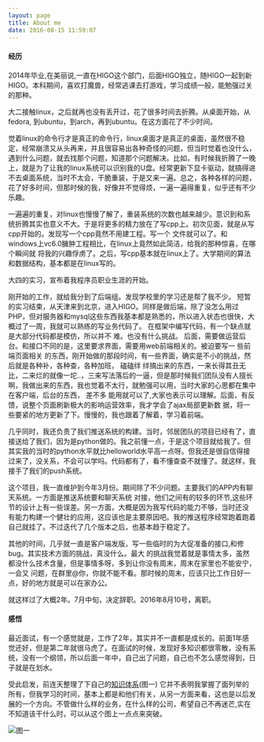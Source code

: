 ```yaml
---
layout: page
title: About me
date: 2016-08-15 11:59:07
---
```


#### 经历

2014年毕业,在美丽说,一直在HIGO这个部门，后面HIGO独立，随HIGO一起到新HIGO。本科期间，喜欢打魔兽，经常逃课去打游戏，学习成绩一般，能勉强过关的那种。

大二接触linux，之后就再也没有丢开过，花了很多时间去折腾。从桌面开始，从fedora, 到ubuntu，到arch，再到ubuntu。在这方面花了不少时间。

觉着linux的命令行才是真正的命令行，linux桌面才是真正的桌面，虽然很不稳定，经常崩溃又从头再来，并且很容易出各种奇怪的问题，但当时觉着也没什么，遇到什么问题，就去找那个问题，知道那个问题解决。比如，有时候我折腾了一晚上，就是为了让我的linux系统可以识别我的U盘。经常更新下显卡驱动，就搞得进不去桌面系统，当时不太会，干脆重装，于是又来一遍。总之，各种各样的问题，花了好多时间，但那时候的我，好像并不觉得烦，一遍一遍得重复，似乎还有不少乐趣。

一遍遍的重复，对linux也慢慢了解了，重装系统的次数也越来越少。意识到和系统折腾其实也意义不大。于是将更多的精力放在了写cpp上。初次见面，就是从写cpp开始的。发现写一个cpp竟然不用建工程。写一个 文件就可以了。和windows上vc6.0臃肿工程相比，在linux上竟然如此简洁，给我的那种惊喜，在哪个瞬间就 将我的兴趣俘虏了。之后，写cpp基本就在linux上了。大学期间的算法和数据结构，基本都是在linux写的。

大四的实习，宣布着我程序员职业生涯的开始。

刚开始的工作，就给我分到了后端组。发现学校里的学习还是帮了我不少。 短暂的实习结束，从天津来到北京，进入HIGO。同样是做后端，除了没怎么用过PHP，但对服务器和mysql这些东西我基本都是熟悉的，所以进入状态也很快，大概过了一周，我就可以熟练的写业务代码了。 在框架中编写代码，有一个缺点就是大部分代码都是模仿，所以并不 难。也没有什么挑战。 后面，需要做运营后台。和接口不同的是，这里要求界面，需要用web前端相关的。被迫要写一 些前端页面相关 的东西，刚开始做的那段时间，有一些界面，确实是不小的挑战，然后就是各种补，各种查，各种加班， 磕磕绊 绊搞出来的东西，一来长得其丑无比，二来烂的就像一坨..，三来写法落后的一逼，但是那时候我们团队没有人擅长啊，我做出来的东西，我也觉着不太行，就勉强可以用，当时大家的心思都在集中在客户端，后台的东西， 差不多 能用就可以了,大家也表示可以理解。后面，有反馈，说整个页面刷新极大的影响运营效率，我才学会了ajax局部更新数 据，将一些要紧的地方更新了下。慢慢的，我也跟着了解着，学习着前端。

几乎同时，我还负责了我们推送系统的构建。当时，邻居团队的项目已经有了，直接送给了我们，因为是python做的。我之前懂一点，于是这个项目就给我了。但其实我的当时的python水平就比helloworld水平高一点呀。但我还是很自信得接过来了，没关系，不会可以学吗。代码都有了，看不懂查查不就懂了。就这样，我接手了我们的push系统。

这个项目，我一直维护到今年3月份。期间除了不少问题。主要我们的APP内有聊天系统。一方面是推送系统要和聊天系统 对接，他们之间有的较多的环节,这些环节的设计上有一些误差。另一方面，大概是因为我写代码的能力不够，当时还没 有能力构建一个健壮的应用，这应该也是主要原因吧。我的推送程序经常跑着跑着自己就挂了。不过迭代了几个版本之后，也基本趋于稳定了。

其他的时间，几乎就一直是客户端发版，写一些临时的为大促准备的接口,和修bug。其实技术方面的挑战，真没什么。最大 的挑战我觉着就是事情太多，虽然都没什么技术含量，但是事情多呀，多到让你没有周末，周末在家里也不能安宁，一会又 问题，在群里@你，你就不能不看。那时候的周末，应该只比工作日好一点，好的地方就是可以在家办公。 

就这样过了大概2年。7月中旬，决定辞职。2016年8月10号，离职。

#### 感悟

最近面试，有一个感觉就是，工作了2年，其实并不一直都是成长的。前面1年感觉还好，但是第二年就很马虎了。在面试的时候，发现好多知识都很零散，没有系统，没有一个纲领，所以后面一年中，自己出了问题，自己也不怎么感觉得到，日子就是在划水。

受此启发，前连天整理了下自己的[知识体系](http://img.nofile.cc/cs.png)(图一) 它并不表明我掌握了面列举的所有，但我学习的时间，基本上都是和他们有关，从另一方面来看，这也是以后发展的一个方向。不管做什么样的业务，在什么样的公司，希望自己不再迷芒,实在不知道该干什么时，可以从这个图上一点点来突破。

![图一](http://img.nofile.cc/cs.png)
